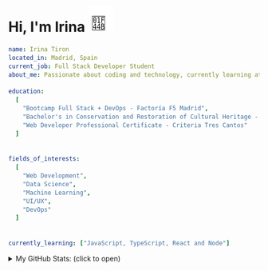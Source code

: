 <h1>Hi, I'm Irina <img src="/hand-emoji.svg" alt="Waving Hand" width="50" height="50"></h1>

```yaml
name: Irina Tiron
located_in: Madrid, Spain
current_job: Full Stack Developer Student
about_me: Passionate about coding and technology, currently learning at Factoría F5 in Madrid

education:
  [
    "Bootcamp Full Stack + DevOps - Factoría F5 Madrid",
    "Bachelor's in Conservation and Restoration of Cultural Heritage - ESCRBC Madrid",
    "Web Developer Professional Certificate - Criteria Tres Cantos"
  ]


fields_of_interests:
  [
    "Web Development",
    "Data Science",
    "Machine Learning",
    "UI/UX",
    "DevOps"
  ]

  
currently_learning: ["JavaScript, TypeScript, React and Node"]

```

<details>
  <summary> My GitHub Stats: (click to open)</summary>

![](https://nirzak-streak-stats.vercel.app/?user=irinatiron&theme=transparent&hide_border=true)<br/>
![](https://github-readme-stats.vercel.app/api/top-langs/?username=irinatiron&theme=transparent&hide_border=true&include_all_commits=false&count_private=false&layout=donut-vertical)

</details>
